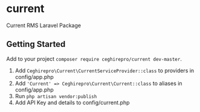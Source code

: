 # current
Current RMS Laravel Package

## Getting Started
Add to your project ```composer require ceghirepro/current dev-master```.

1. Add ```Ceghirepro\Current\CurrentServiceProvider::class``` to providers in config/app.php
2. Add ```'Current' => Ceghirepro\Current\Current::class``` to aliases in config/app.php
3. Run ```php artisan vendor:publish```
4. Add API Key and details to config/current.php
